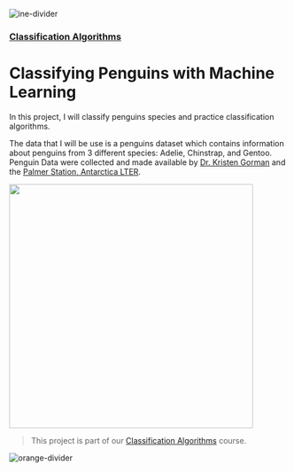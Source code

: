 ![ine-divider](https://user-images.githubusercontent.com/7065401/92672068-398e8080-f2ee-11ea-82d6-ad53f7feb5c0.png)

### [Classification Algorithms](https://my.ine.com/course/classification-algorithms/2c6de5ea-2d18-4354-9dd1-b7c9cf6df38c)

# Classifying Penguins with Machine Learning

In this project, I will classify penguins species and practice classification algorithms.

The data that I will be use is a penguins dataset which contains information about penguins from 3 different species: Adelie, Chinstrap, and Gentoo. Penguin Data were collected and made available by [Dr. Kristen Gorman](https://www.uaf.edu/cfos/people/faculty/detail/kristen-gorman.php) and the [Palmer Station, Antarctica LTER](https://pal.lternet.edu/).

<img width="440" src="https://user-images.githubusercontent.com/7065401/107472748-4558ca00-6b4e-11eb-8e37-66e1ba5ed4aa.png"></img>

> This project is part of our [Classification Algorithms](https://my.ine.com/course/classification-algorithms/2c6de5ea-2d18-4354-9dd1-b7c9cf6df38c) course. 

![orange-divider](https://user-images.githubusercontent.com/7065401/92672455-187a5f80-f2ef-11ea-890c-40be9474f7b7.png)
